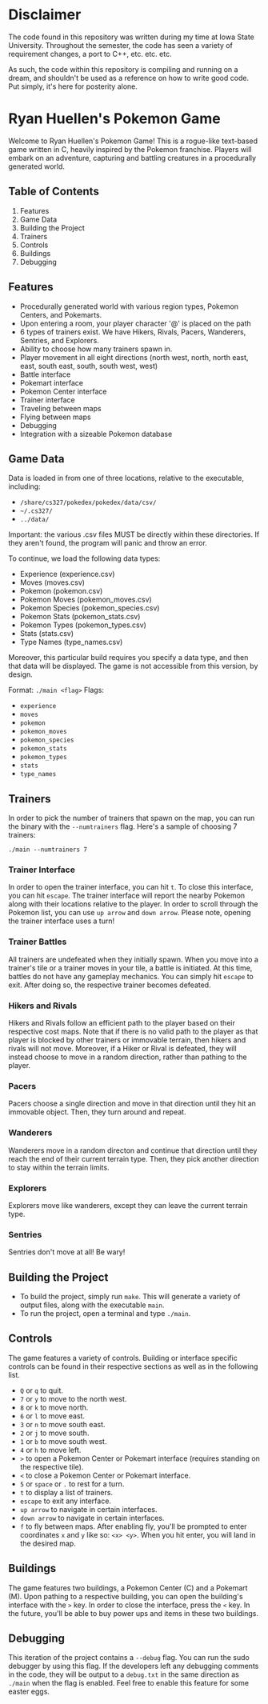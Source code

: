 # Disclaimer

The code found in this repository was written during my time at Iowa State University. Throughout the semester, the code has seen a variety of requirement changes, a port to C++, etc. etc. etc.

As such, the code within this repository is compiling and running on a dream, and shouldn't be used as a reference on how to write good code. Put simply, it's here for posterity alone.

# Ryan Huellen's Pokemon Game

Welcome to Ryan Huellen's Pokemon Game! This is a rogue-like text-based game written in C, heavily inspired by the Pokemon franchise. Players will embark on an adventure, capturing and battling creatures in a procedurally generated world.

## Table of Contents

1. Features
2. Game Data
3. Building the Project
4. Trainers
5. Controls
6. Buildings
7. Debugging

## Features

- Procedurally generated world with various region types, Pokemon Centers, and Pokemarts.
- Upon entering a room, your player character '@' is placed on the path
- 6 types of trainers exist. We have Hikers, Rivals, Pacers, Wanderers, Sentries, and Explorers.
- Ability to choose how many trainers spawn in.
- Player movement in all eight directions (north west, north, north east, east, south east, south, south west, west)
- Battle interface
- Pokemart interface
- Pokemon Center interface
- Trainer interface
- Traveling between maps
- Flying between maps
- Debugging
- Integration with a sizeable Pokemon database

## Game Data

Data is loaded in from one of three locations, relative to the executable, including:

- `/share/cs327/pokedex/pokedex/data/csv/`
- `~/.cs327/`
- `../data/`

Important: the various .csv files MUST be directly within these directories. If they aren't found, the program will panic and throw an error.

To continue, we load the following data types:

- Experience (experience.csv)
- Moves (moves.csv)
- Pokemon (pokemon.csv)
- Pokemon Moves (pokemon_moves.csv)
- Pokemon Species (pokemon_species.csv)
- Pokemon Stats (pokemon_stats.csv)
- Pokemon Types (pokemon_types.csv)
- Stats (stats.csv)
- Type Names (type_names.csv)

Moreover, this particular build requires you specify a data type, and then that data will be displayed. The game is not accessible from this version, by design.

Format: `./main <flag>`
Flags:

- `experience`
- `moves`
- `pokemon`
- `pokemon_moves`
- `pokemon_species`
- `pokemon_stats`
- `pokemon_types`
- `stats`
- `type_names`

## Trainers

In order to pick the number of trainers that spawn on the map, you can run the binary with the `--numtrainers` flag. Here's a sample of choosing 7 trainers:

`./main --numtrainers 7`

### Trainer Interface

In order to open the trainer interface, you can hit `t`. To close this interface, you can hit `escape`. The trainer interface will report the nearby Pokemon along with their locations relative to the player. In order to scroll through the Pokemon list, you can use `up arrow` and `down arrow`. Please note, opening the trainer interface uses a turn!

### Trainer Battles

All trainers are undefeated when they initially spawn. When you move into a trainer's tile or a trainer moves in your tile, a battle is initiated. At this time, battles do not have any gameplay mechanics. You can simply hit `escape` to exit. After doing so, the respective trainer becomes defeated.

### Hikers and Rivals

Hikers and Rivals follow an efficient path to the player based on their respective cost maps. Note that if there is no valid path to the player as that player is blocked by other trainers or immovable terrain, then hikers and rivals will not move. Moreover, if a Hiker or Rival is defeated, they will instead choose to move in a random direction, rather than pathing to the player.

### Pacers

Pacers choose a single direction and move in that direction until they hit an immovable object. Then, they turn around and repeat.

### Wanderers

Wanderers move in a random directon and continue that direction until they reach the end of their current terrain type. Then, they pick another direction to stay within the terrain limits.

### Explorers

Explorers move like wanderers, except they can leave the current terrain type.

### Sentries

Sentries don't move at all! Be wary!

## Building the Project

- To build the project, simply run `make`. This will generate a variety of output files, along with the executable `main`.
- To run the project, open a terminal and type `./main`.

## Controls

The game features a variety of controls. Building or interface specific controls can be found in their respective sections as well as in the following list.

- `Q` or `q` to quit.
- `7` or `y` to move to the north west.
- `8` or `k` to move north.
- `6` or `l` to move east.
- `3` or `n` to move south east.
- `2` or `j` to move south.
- `1` or `b` to move south west.
- `4` or `h` to move left.
- `>` to open a Pokemon Center or Pokemart interface (requires standing on the respective tile).
- `<` to close a Pokemon Center or Pokemart interface.
- `5` or `space` or `.` to rest for a turn.
- `t` to display a list of trainers.
- `escape` to exit any interface.
- `up arrow` to navigate in certain interfaces.
- `down arrow` to navigate in certain interfaces.
- `f` to fly between maps. After enabling fly, you'll be prompted to enter coordinates `x` and `y` like so: `<x> <y>`. When you hit enter, you will land in the desired map.

## Buildings

The game features two buildings, a Pokemon Center (C) and a Pokemart (M). Upon pathing to a respective building, you can open the building's interface with the `>` key. In order to close the interface, press the `<` key. In the future, you'll be able to buy power ups and items in these two buildings.

## Debugging

This iteration of the project contains a `--debug` flag. You can run the sudo debugger by using this flag. If the developers left any debugging comments in the code, they will be output to a `debug.txt` in the same direction as `./main` when the flag is enabled. Feel free to enable this feature for some easter eggs.
